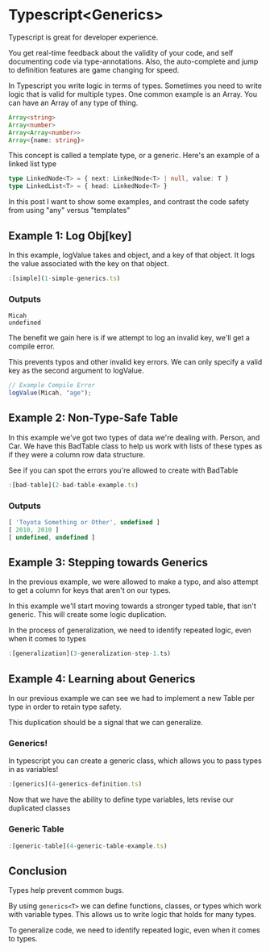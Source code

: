# Typescript\<Generics>

Typescript is great for developer experience. 

You get real-time feedback about the validity of your code, and self documenting code via type-annotations. Also, the auto-complete and jump to definition features are game changing for speed.

In Typescript you write logic in terms of types. Sometimes you need to write logic that is valid for multiple types. One common example is an Array. You can have an Array of any type of thing.

```typescript
Array<string>
Array<number>
Array<Array<number>>
Array<{name: string}>
```

This concept is called a template type, or a generic. Here's an example of a linked list type

```typescript
type LinkedNode<T> = { next: LinkedNode<T> | null, value: T }
type LinkedList<T> = { head: LinkedNode<T> }
```

In this post I want to show some examples, and contrast the code safety from using "any" versus "templates"

## Example 1: Log Obj[key]
In this example, logValue takes and object, and a key of that object. It logs the value associated with the key on that object.

```typescript
:[simple](1-simple-generics.ts)
```

### Outputs
```
Micah
undefined
```

The benefit we gain here is if we attempt to log an invalid key, we'll get a compile error.

This prevents typos and other invalid key errors. We can only specify a valid key as the second argument to logValue.
```typescript
// Example Compile Error
logValue(Micah, "age");
```

## Example 2: Non-Type-Safe Table
In this example we've got two types of data we're dealing with.  Person, and Car. We have this BadTable class to help us work with lists of these types as if they were a column row data structure.

See if you can spot the errors you're allowed to create with BadTable

```typescript
:[bad-table](2-bad-table-example.ts)
```
### Outputs
```typescript
[ 'Toyota Something or Other', undefined ]
[ 2010, 2010 ]
[ undefined, undefined ]
```


## Example 3: Stepping towards Generics
In the previous example, we were allowed to make a typo, and also attempt to get a column for keys that aren't on our types. 

In this example we'll start moving towards a stronger typed table, that isn't generic. This will create some logic duplication.

In the process of generalization, we need to identify repeated logic, even when it comes to types

```typescript
:[generalization](3-generalization-step-1.ts)
```

## Example 4: Learning about Generics
In our previous example we can see we had to implement a new Table per type in order to retain type safety.

This duplication should be a signal that we can generalize.

### Generics! 
In typescript you can create a generic class, which allows you to pass types in as variables!

```typescript
:[generics](4-generics-definition.ts)
```

Now that we have the ability to define type variables, lets revise our duplicated classes

### Generic Table

```typescript
:[generic-table](4-generic-table-example.ts)
```


## Conclusion
Types help prevent common bugs. 

By using `generics<T>` we can define functions, classes, or types which work with variable types. 
This allows us to write logic that holds for many types.

To generalize code, we need to identify repeated logic, even when it comes to types.
